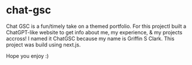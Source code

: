 # chat-gsc
Chat GSC is a fun/timely take on a themed portfolio. For this projectI built a ChatGPT-like website to get info about me, my experience, & my projects accross! I named it ChatGSC because my name is Griffin S Clark. This project was build using next.js.

Hope you enjoy :)
